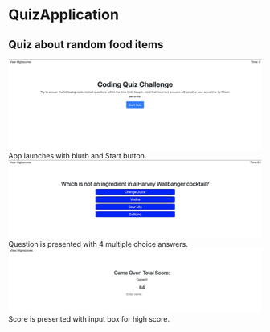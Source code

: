 # QuizApplication
## Quiz about random food items
![Example1](https://raw.githubusercontent.com/pedjaaaaa/QuizApplication/master/assets/Shot1.png)
App launches with blurb and Start button.
![Example2](https://raw.githubusercontent.com/pedjaaaaa/QuizApplication/master/assets/Shot2.png)
Question is presented with 4 multiple choice answers.
![Example3](https://raw.githubusercontent.com/pedjaaaaa/QuizApplication/master/assets/Shot3.png)
Score is presented with input box for high score.
